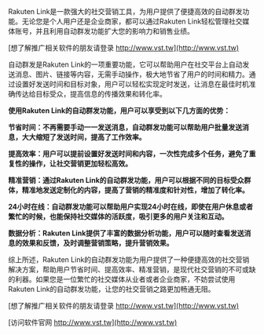 Rakuten Link是一款强大的社交营销工具，为用户提供了便捷高效的自动群发功能。无论您是个人用户还是企业商家，都可以通过Rakuten Link轻松管理社交媒体账号，并且利用自动群发功能扩大您的影响力和销售业绩。

[想了解推广相关软件的朋友请登录 http://www.vst.tw](http://www.vst.tw)

自动群发是Rakuten Link的一项重要功能，它可以帮助用户在社交平台上自动发送消息、图片、链接等内容，无需手动操作，极大地节省了用户的时间和精力。通过设置好发送时间和目标对象，用户可以轻松实现定时发送，让消息在最佳时机准确传达给目标受众，提高信息的传播效果和转化率。

**使用Rakuten Link的自动群发功能，用户可以享受到以下几方面的优势：**

**节省时间：不再需要手动一一发送消息，自动群发功能可以帮助用户批量发送消息，大大缩短了发送时间，提高了工作效率。**

**提高效率：用户可以提前设置好发送时间和内容，一次性完成多个任务，避免了重复性的操作，让社交营销更加轻松高效。**

**精准营销：通过Rakuten Link的自动群发功能，用户可以根据不同的目标受众群体，精准地发送定制化的内容，提高了营销的精准度和针对性，增加了转化率。**

**24小时在线：自动群发功能可以帮助用户实现24小时在线，即使在用户休息或者繁忙的时候，也能保持社交媒体的活跃度，吸引更多的用户关注和互动。**

**数据分析：Rakuten Link提供了丰富的数据分析功能，用户可以随时查看发送消息的效果和反馈，及时调整营销策略，提升营销效果。**

综上所述，Rakuten Link的自动群发功能为用户提供了一种便捷高效的社交营销解决方案，帮助用户节省时间、提高效率、精准营销，是现代社交营销的不可或缺的利器。如果您是一位繁忙的社交媒体从业者或者企业商家，不妨尝试使用Rakuten Link的自动群发功能，让您的社交营销之路更加畅通无阻。

[想了解推广相关软件的朋友请登录 http://www.vst.tw](http://www.vst.tw)


[访问软件官网 http://www.vst.tw](http://www.vst.tw)
